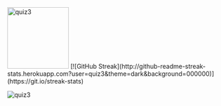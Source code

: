 <div>
  <img src="https://github-readme-stats.vercel.app/api?username=quiz3&show_icons=true&locale=en" style=" height: 140px;" alt="quiz3" />
  [![GitHub Streak](http://github-readme-streak-stats.herokuapp.com?user=quiz3&theme=dark&background=000000)](https://git.io/streak-stats)
<!--   <img src="https://github-readme-streak-stats.herokuapp.com/?user=quiz3&" style="height: 140px;" alt="quiz3" /> -->
</div>

<p align="left"> <img src="https://komarev.com/ghpvc/?username=quiz3&label=Profile%20views&color=0e75b6&style=flat" alt="quiz3" /> </p>
